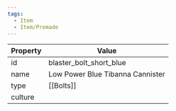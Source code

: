```yaml
---
tags:
  - Item
  - Item/Premade
---
```


| Property | Value                            |
| -------- | -------------------------------- |
| id       | blaster_bolt_short_blue          |
| name     | Low Power Blue Tibanna Cannister |
| type     | [[Bolts]]                        |
| culture  |                                  |


